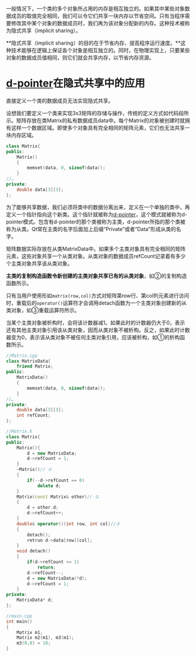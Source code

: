 一般情况下，一个类的多个对象所占用的内存是相互独立的。如果其中某些对象数据成员的取值完全相同，我们可以令它们共享一块内存以节省空间。只有当程序需要修改其中某个对象的数据成员时，我们再为该对象分配新的内存。这种技术被称为隐式共享（implicit sharing）。


**隐式共享（implicit sharing）的目的在于节省内存、提高程序运行速度。**这种技术能够在逻辑上保证各个对象是相互独立的。同时，在物理实现上，只要某些对象的数据成员值相同，则它们就会共享内存，以节省内存资源。

# [d-pointer](d-pointer.md)在隐式共享中的应用
直接定义一个类的数据成员无法实现隐式共享。

设想我们要定义一个类来实现3x3矩阵的存储与操作，传统的定义方式如代码段所示。矩阵存放在类Matrix的私有数据成员data中。每个Matrix的对象被创建时就拥有这样一个数据区域。即使多个对象具有完全相同的矩阵元素，它们也无法共享一块内存区域。


```c++
class Matrix{
public:
	Matrix()
	{
		memset(data, 0, sizeof(data));
	}
//…
private:
	double data[3][3];
};
```
为了能够共享数据，我们必须将类中的数据分离出来，定义在一个单独的类中，再定义一个指针指向这个新类。这个指针就被称为[d-pointer](d-pointer.md)，这个模式就被称为d-pointer模式。包含有d-pointer的那个类被称为主类，d-pointer所指的那个类被称为从类。Qt常在主类的名字后面加上后缀“Private”或者“Data”形成从类的名字。

矩阵数据实际存放在从类MatrixData中。如果多个主类对象具有完全相同的矩阵元素，这些对象共享一个从类对象。从类对象的数据成员refCount记录着有多少个主类对象共享该从类对象。

**主类的复制构造函数令新创建的主类对象共享已有的从类对象**，如②的复制构造函数所示。

只有当用户使用形如`matrix(row,col)`方式对矩阵第row行、第col列元素进行访问时，重载后的`operator()`运算符才会调用detach函数为一个主类对象创建新的从类对象，如③重载运算符所示。

当某个主类对象被析构时，会将该计数器减1。如果此时的计数器仍大于0，表示还有其他主类对象引用该从类对象，因而从类对象不被析构。反之，如果此时计数器变为0，表示该从类对象不被任何主类对象引用，应该被析构，如①的析构函数所示。

```C++
//Matrix.cpp
class MatrixData{
	friend Matrix;
public:
	MatrixData()
	{
		memset(data, 0, sizeof(data));
	}
//…
private:
	double data[3][3];
	int refCount;
};

```
```c++
//Matrix.h
class Matrix{
public:
	Matrix(){
		d = new MatrixData;
		d->refCount = 1;
	}
	~Matrix()// ①
	{
		if(--d->refCount == 0)
			delete d;
	}
	Matrix(const Matrix& other)// ②
	{
		d = other.d;
		d->refCount++;
	}
	double& operator()(int row, int col)//③
	{
		detach();
		retrun d->data[row][col];
	}
	void detach()
	{
		if(d->refCount <= 1)
			return;
		d->refCount--;
		d = new MatrixData(*d);
		d->refCount = 1;
	}
private:
	MatrixData* d;
};
```
```c++
//main.cpp
int main()
{
	Matrix m1;
	Matrix m2(m1), m3(m1);
	m3(0,0) = 10;
}
```